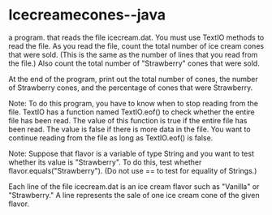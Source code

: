 # Icecreamecones--java
a program. that reads the file icecream.dat. 
You must use TextIO methods to read the file. As you read the file, count the total number of ice cream cones that were sold. 
(This is the same as the number of lines that you read from the file.) Also count the total number of "Strawberry" cones that were sold.

At the end of the program, print out the total number of cones, the number of Strawberry cones, and the percentage of cones
that were Strawberry.

Note: To do this program, you have to know when to stop reading from the file. TextIO has a function named TextIO.eof() to 
check whether the entire file has been read. The value of this function is true if the entire file has been read. The value 
is false if there is more data in the file. You want to continue reading from the file as long as TextIO.eof() is false.

Note: Suppose that flavor is a variable of type String and you want to test whether its value is "Strawberry". To do this,
test whether flavor.equals("Strawberry"). (Do not use == to test for equality of Strings.)

Each line of the file icecream.dat is an ice cream flavor such as "Vanilla" or "Strawberry." A line represents the sale 
of one ice cream cone of the given flavor.
